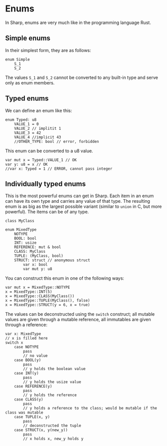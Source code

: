# Enums
In Sharp, enums are very much like in the programming language Rust.

## Simple enums
In their simplest form, they are as follows:
```
enum Simple
	S_1
	S_2
```
The values `S_1` and `S_2` cannot be converted to any built-in type and serve only as enum members.

## Typed enums
We can define an enum like this:
```
enum Typed: u8
	VALUE_1 = 0
	VALUE_2 // implitit 1
	VALUE_3 = 42
	VALUE_4 //implicit 43
	//OTHER_TYPE: bool // error, forbidden
```

This enum can be converted to a u8 value.
```
var mut x = Typed::VALUE_1 // OK
var y: u8 = x // OK
//var x: Typed = 1 // ERROR, cannot pass integer
```

## Individually typed enums
This is the most powerful enums can get in Sharp.
Each item in an enum can have its own type and carries any value of that type. The resulting enum is as big as the largest possible variant (similar to `union` in C, but more powerful). The items can be of any type.

```
class MyClass

enum MixedType
	NOTYPE
	BOOL: bool
	INT: usize
	REFERENCE: mut & bool
	CLASS: MyClass
	TUPLE: (MyClass, bool)
	STRUCT: struct // anonymous struct
		var x: bool
		var mut y: u8
```

You can construct this enum in one of the following ways:
```
var mut x = MixedType::NOTYPE
x = MixedType::INT(5)
x = MixedType::CLASS(MyClass())
x = MixedType::TUPLE(MyClass(), false)
x = MixedType::STRUCT(y = 6, x = true)
```

The values can be deconstructed using the `switch` construct; all mutable values are given through a mutable reference, all immutables are given through a reference:
```
var x: MixedType
// x is filled here
switch x
	case NOTYPE
		pass
		// no value
	case BOOL(y)
		pass
		// y holds the boolean value
	case INT(y)
		pass
		// y holds the usize value
	case REFERENCE(y)
		pass
		// y holds the reference
	case CLASS(y)
		pass
		// y holds a reference to the class; would be mutable if the class was mutable
	case TUPLE(x, y)
		pass
		// deconstructed the tuple
	case STRUCT(x, y(new_y))
		pass
		// x holds x, new_y holds y
```